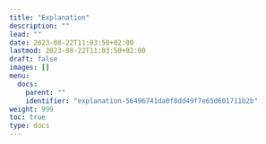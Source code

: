 ```yaml
---
title: "Explanation"
description: ""
lead: ""
date: 2023-08-22T11:03:50+02:00
lastmod: 2023-08-22T11:03:50+02:00
draft: false
images: []
menu:
  docs:
    parent: ""
    identifier: "explanation-56496741da0f8dd49f7e65d601711b2b"
weight: 999
toc: true
type: docs
---
```

